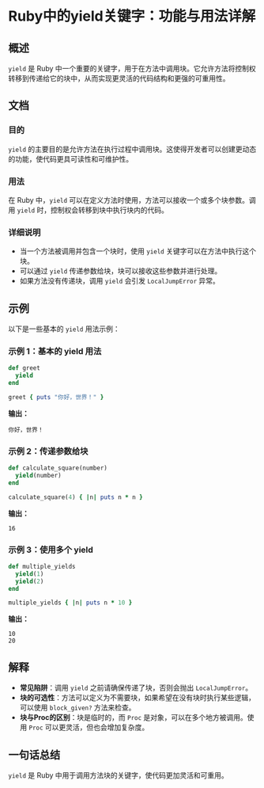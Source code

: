 <!--
Meta Description: # Ruby中的yield关键字：功能与用法详解 ## 概述 `yield` 是 Ruby 中一个重要的关键字，用于在方法中调用块。它允许方法将控制权转移到传递给它的块中，从而实现更灵活的代码结构和更强的可重用性。 ## 文档 ### 目的 `yield` 的主要目的是允许方法在执行过程中调用块。这...
Meta Keywords: yield, ruby, def, end, puts
-->

# Ruby中的yield关键字：功能与用法详解

## 概述
`yield` 是 Ruby 中一个重要的关键字，用于在方法中调用块。它允许方法将控制权转移到传递给它的块中，从而实现更灵活的代码结构和更强的可重用性。

## 文档
### 目的
`yield` 的主要目的是允许方法在执行过程中调用块。这使得开发者可以创建更动态的功能，使代码更具可读性和可维护性。

### 用法
在 Ruby 中，`yield` 可以在定义方法时使用，方法可以接收一个或多个块参数。调用 `yield` 时，控制权会转移到块中执行块内的代码。

### 详细说明
- 当一个方法被调用并包含一个块时，使用 `yield` 关键字可以在方法中执行这个块。
- 可以通过 `yield` 传递参数给块，块可以接收这些参数并进行处理。
- 如果方法没有传递块，调用 `yield` 会引发 `LocalJumpError` 异常。

## 示例
以下是一些基本的 `yield` 用法示例：

### 示例 1：基本的 yield 用法
```ruby
def greet
  yield
end

greet { puts "你好，世界！" }
```
**输出：**
```
你好，世界！
```

### 示例 2：传递参数给块
```ruby
def calculate_square(number)
  yield(number)
end

calculate_square(4) { |n| puts n * n }
```
**输出：**
```
16
```

### 示例 3：使用多个 yield
```ruby
def multiple_yields
  yield(1)
  yield(2)
end

multiple_yields { |n| puts n * 10 }
```
**输出：**
```
10
20
```

## 解释
- **常见陷阱**：调用 `yield` 之前请确保传递了块，否则会抛出 `LocalJumpError`。
- **块的可选性**：方法可以定义为不需要块，如果希望在没有块时执行某些逻辑，可以使用 `block_given?` 方法来检查。
- **块与Proc的区别**：块是临时的，而 `Proc` 是对象，可以在多个地方被调用。使用 `Proc` 可以更灵活，但也会增加复杂度。

## 一句话总结
`yield` 是 Ruby 中用于调用方法块的关键字，使代码更加灵活和可重用。